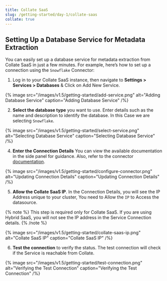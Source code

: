 ```yaml
---
title: Collate SaaS
slug: /getting-started/day-1/collate-saas
collate: true
---
```


## Setting Up a Database Service for Metadata Extraction

You can easily set up a database service for metadata extraction from Collate SaaS in just a few minutes. For example, here’s how to set up a connection using the `Snowflake` Connector:

1. Log in to your Collate SaaS instance, then navigate to **Settings > Services > Databases** & Click on Add New Service.

{% image
  src="/images/v1.5/getting-started/add-service.png"
  alt="Adding Database Service"
  caption="Adding Database Service" /%}

2. **Select the database type** you want to use. Enter details such as the name and description to identify the database. In this Case we are selecting `Snowflake`.

{% image
  src="/images/v1.5/getting-started/select-service.png"
  alt="Selecting Database Service"
  caption="Selecting Database Service" /%}

4. **Enter the Connection Details** You can view the available documentation in the side panel for guidance. Also, refer to the connector [documentation](/connectors).

{% image
  src="/images/v1.5/getting-started/configure-connector.png"
  alt="Updating Connection Details"
  caption="Updating Connection Details" /%}

5. **Allow the Collate SaaS IP**. In the Connection Details, you will see the IP Address unique to your cluster, You need to Allow the `IP` to Access the datasource.


{% note %}
This step is required only for Collate SaaS. If you are using Hybrid SaaS, you will not see the IP address in the Service Connection details.
{% /note %}

{% image
  src="/images/v1.5/getting-started/collate-saas-ip.png"
  alt="Collate SaaS IP"
  caption="Collate SaaS IP" /%}

6. **Test the connection** to verify the status. The test connection will check if the Service is reachable from Collate.

{% image
  src="/images/v1.5/getting-started/test-connection.png"
  alt="Verifying the Test Connection"
  caption="Verifying the Test Connection" /%}